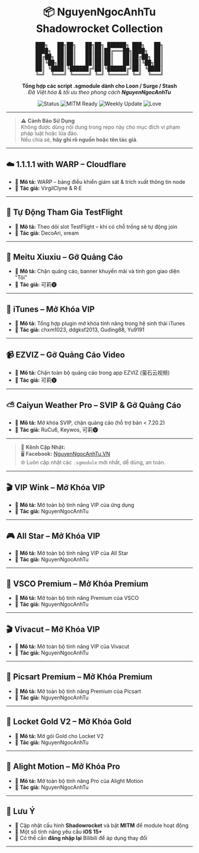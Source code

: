 <h1 align="center">📦 NguyenNgocAnhTu Shadowrocket Collection</h1>

<pre align="center">
███╗   ██╗██╗   ██╗██╗ ██████╗ ███╗   ██╗
████╗  ██║██║   ██║██║██╔═══██╗████╗  ██║
██╔██╗ ██║██║   ██║██║██║   ██║██╔██╗ ██║
██║╚██╗██║██║   ██║██║██║   ██║██║╚██╗██║
██║ ╚████║╚██████╔╝██║╚██████╔╝██║ ╚████║
╚═╝  ╚═══╝ ╚═════╝ ╚═╝ ╚═════╝ ╚═╝  ╚═══╝
</pre>

<p align="center">
  <b>Tổng hợp các script .sgmodule dành cho Loon / Surge / Stash</b><br>
  <i>Đã Việt hóa & tối ưu theo phong cách <b>NguyenNgocAnhTu</b></i>
</p>

<p align="center">
  <img src="https://img.shields.io/badge/Status-Active-brightgreen?style=for-the-badge&logo=github" alt="Status">
  <img src="https://img.shields.io/badge/MITM-Ready-blue?style=for-the-badge" alt="MITM Ready">
  <img src="https://img.shields.io/badge/Update-Weekly-orange?style=for-the-badge" alt="Weekly Update">
  <img src="https://img.shields.io/badge/Made%20with-❤️-ff69b4?style=for-the-badge" alt="Love">
</p>

---

> ⚠️ **Cảnh Báo Sử Dụng**  
> Không được dùng nội dung trong repo này cho mục đích vi phạm pháp luật hoặc lừa đảo.  
> Nếu chia sẻ, **hãy ghi rõ nguồn hoặc tên tác giả**.

---

## ☁️ 1.1.1.1 with WARP – Cloudflare
- 🔧 **Mô tả:** WARP – bảng điều khiển giám sát & trích xuất thông tin node  
- 👤 **Tác giả:** VirgilClyne & R·E  

---

## 🍏 Tự Động Tham Gia TestFlight
- 🔧 **Mô tả:** Theo dõi slot TestFlight – khi có chỗ trống sẽ tự động join  
- 👤 **Tác giả:** DecoAri, xream  

---

## 🧱 Meitu Xiuxiu – Gỡ Quảng Cáo
- 🔧 **Mô tả:** Chặn quảng cáo, banner khuyến mãi và tinh gọn giao diện "Tôi"  
- 👤 **Tác giả:** 可莉🅥  

---

## 🎵 iTunes – Mở Khóa VIP
- 🔧 **Mô tả:** Tổng hợp plugin mở khóa tính năng trong hệ sinh thái iTunes  
- 👤 **Tác giả:** chxm1023, ddgksf2013, Guding88, Yu9191  

---

## 📹 EZVIZ – Gỡ Quảng Cáo Video
- 🔧 **Mô tả:** Chặn toàn bộ quảng cáo trong app EZVIZ (萤石云视频)  
- 👤 **Tác giả:** 可莉🅥  

---

## ⛅ Caiyun Weather Pro – SVIP & Gỡ Quảng Cáo
- 🔧 **Mô tả:** Mở khóa SVIP, chặn quảng cáo (hỗ trợ bản < 7.20.2)  
- 👤 **Tác giả:** RuCu6, Keywos, 可莉🅥  

---

> 📢 **Kênh Cập Nhật:**  
> 🖥 **Facebook:** [NguyenNgocAnhTu.VN](https://www.facebook.com/NguyenNgocAnhTu.VN)  
> 🌐 Luôn cập nhật các `.sgmodule` mới nhất, dễ dùng, an toàn.

---

## 🎬 VIP Wink – Mở Khóa VIP
- 🔧 **Mô tả:** Mở toàn bộ tính năng VIP của ứng dụng  
- 👤 **Tác giả:** NguyenNgocAnhTu  

---

## 🎮 All Star – Mở Khóa VIP
- 🔧 **Mô tả:** Mở toàn bộ tính năng VIP của All Star  
- 👤 **Tác giả:** NguyenNgocAnhTu  

---

## 📸 VSCO Premium – Mở Khóa Premium
- 🔧 **Mô tả:** Mở toàn bộ tính năng Premium của VSCO  
- 👤 **Tác giả:** NguyenNgocAnhTu  

---

## 🎬 Vivacut – Mở Khóa VIP
- 🔧 **Mô tả:** Mở toàn bộ tính năng VIP của Vivacut  
- 👤 **Tác giả:** NguyenNgocAnhTu  

---

## 🎨 Picsart Premium – Mở Khóa Premium
- 🔧 **Mô tả:** Mở toàn bộ tính năng Premium của Picsart  
- 👤 **Tác giả:** NguyenNgocAnhTu  

---

## 🏅 Locket Gold V2 – Mở Khóa Gold
- 🔧 **Mô tả:** Mở gói Gold cho Locket V2  
- 👤 **Tác giả:** NguyenNgocAnhTu  

---

## 🎥 Alight Motion – Mở Khóa Pro
- 🔧 **Mô tả:** Mở toàn bộ tính năng Pro của Alight Motion  
- 👤 **Tác giả:** NguyenNgocAnhTu  

---

## 📌 Lưu Ý
- 🔑 Cập nhật cấu hình **Shadowrocket** và bật **MITM** để module hoạt động  
- 📱 Một số tính năng yêu cầu **iOS 15+**  
- 🔄 Có thể cần **đăng nhập lại** Bilibili để áp dụng thay đổi

---
